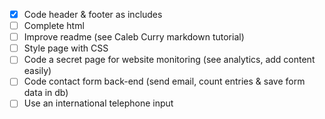 - [X] Code header & footer as includes
- [ ] Complete html
- [ ] Improve readme (see Caleb Curry markdown tutorial)
- [ ] Style page with CSS
- [ ] Code a secret page for website monitoring (see analytics, add content easily)
- [ ] Code contact form back-end (send email, count entries & save form data in db)
- [ ] Use an international telephone input
